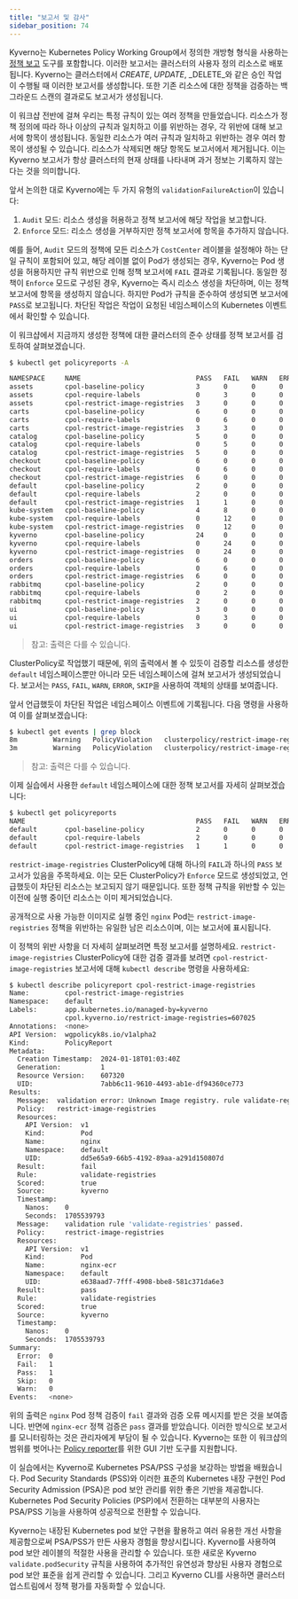 ```yaml
---
title: "보고서 및 감사"
sidebar_position: 74
---
```


Kyverno는 Kubernetes Policy Working Group에서 정의한 개방형 형식을 사용하는 [정책 보고](https://kyverno.io/docs/policy-reports/) 도구를 포함합니다. 이러한 보고서는 클러스터의 사용자 정의 리소스로 배포됩니다. Kyverno는 클러스터에서 _CREATE_, _UPDATE_, _DELETE_와 같은 승인 작업이 수행될 때 이러한 보고서를 생성합니다. 또한 기존 리소스에 대한 정책을 검증하는 백그라운드 스캔의 결과로도 보고서가 생성됩니다.

이 워크샵 전반에 걸쳐 우리는 특정 규칙이 있는 여러 정책을 만들었습니다. 리소스가 정책 정의에 따라 하나 이상의 규칙과 일치하고 이를 위반하는 경우, 각 위반에 대해 보고서에 항목이 생성됩니다. 동일한 리소스가 여러 규칙과 일치하고 위반하는 경우 여러 항목이 생성될 수 있습니다. 리소스가 삭제되면 해당 항목도 보고서에서 제거됩니다. 이는 Kyverno 보고서가 항상 클러스터의 현재 상태를 나타내며 과거 정보는 기록하지 않는다는 것을 의미합니다.

앞서 논의한 대로 Kyverno에는 두 가지 유형의 `validationFailureAction`이 있습니다:

1. `Audit` 모드: 리소스 생성을 허용하고 정책 보고서에 해당 작업을 보고합니다.
2. `Enforce` 모드: 리소스 생성을 거부하지만 정책 보고서에 항목을 추가하지 않습니다.

예를 들어, `Audit` 모드의 정책에 모든 리소스가 `CostCenter` 레이블을 설정해야 하는 단일 규칙이 포함되어 있고, 해당 레이블 없이 Pod가 생성되는 경우, Kyverno는 Pod 생성을 허용하지만 규칙 위반으로 인해 정책 보고서에 `FAIL` 결과로 기록됩니다. 동일한 정책이 `Enforce` 모드로 구성된 경우, Kyverno는 즉시 리소스 생성을 차단하며, 이는 정책 보고서에 항목을 생성하지 않습니다. 하지만 Pod가 규칙을 준수하여 생성되면 보고서에 `PASS`로 보고됩니다. 차단된 작업은 작업이 요청된 네임스페이스의 Kubernetes 이벤트에서 확인할 수 있습니다.

이 워크샵에서 지금까지 생성한 정책에 대한 클러스터의 준수 상태를 정책 보고서를 검토하여 살펴보겠습니다.

```bash hook=reports
$ kubectl get policyreports -A

NAMESPACE     NAME                             PASS   FAIL   WARN   ERROR   SKIP   AGE
assets        cpol-baseline-policy             3      0      0      0       0      19m
assets        cpol-require-labels              0      3      0      0       0      27m
assets        cpol-restrict-image-registries   3      0      0      0       0      25m
carts         cpol-baseline-policy             6      0      0      0       0      19m
carts         cpol-require-labels              0      6      0      0       0      27m
carts         cpol-restrict-image-registries   3      3      0      0       0      25m
catalog       cpol-baseline-policy             5      0      0      0       0      19m
catalog       cpol-require-labels              0      5      0      0       0      27m
catalog       cpol-restrict-image-registries   5      0      0      0       0      25m
checkout      cpol-baseline-policy             6      0      0      0       0      19m
checkout      cpol-require-labels              0      6      0      0       0      27m
checkout      cpol-restrict-image-registries   6      0      0      0       0      25m
default       cpol-baseline-policy             2      0      0      0       0      19m
default       cpol-require-labels              2      0      0      0       0      13m
default       cpol-restrict-image-registries   1      1      0      0       0      13m
kube-system   cpol-baseline-policy             4      8      0      0       0      19m
kube-system   cpol-require-labels              0      12     0      0       0      27m
kube-system   cpol-restrict-image-registries   0      12     0      0       0      25m
kyverno       cpol-baseline-policy             24     0      0      0       0      19m
kyverno       cpol-require-labels              0      24     0      0       0      27m
kyverno       cpol-restrict-image-registries   0      24     0      0       0      25m
orders        cpol-baseline-policy             6      0      0      0       0      19m
orders        cpol-require-labels              0      6      0      0       0      27m
orders        cpol-restrict-image-registries   6      0      0      0       0      25m
rabbitmq      cpol-baseline-policy             2      0      0      0       0      19m
rabbitmq      cpol-require-labels              0      2      0      0       0      27m
rabbitmq      cpol-restrict-image-registries   2      0      0      0       0      25m
ui            cpol-baseline-policy             3      0      0      0       0      19m
ui            cpol-require-labels              0      3      0      0       0      27m
ui            cpol-restrict-image-registries   3      0      0      0       0      25m
```

> 참고: 출력은 다를 수 있습니다.

ClusterPolicy로 작업했기 때문에, 위의 출력에서 볼 수 있듯이 검증할 리소스를 생성한 `default` 네임스페이스뿐만 아니라 모든 네임스페이스에 걸쳐 보고서가 생성되었습니다. 보고서는 `PASS`, `FAIL`, `WARN`, `ERROR`, `SKIP`을 사용하여 객체의 상태를 보여줍니다.

앞서 언급했듯이 차단된 작업은 네임스페이스 이벤트에 기록됩니다. 다음 명령을 사용하여 이를 살펴보겠습니다:

```bash
$ kubectl get events | grep block
8m         Warning   PolicyViolation   clusterpolicy/restrict-image-registries   Pod default/nginx-public: [validate-registries] fail (blocked); validation error: Unknown Image registry. rule validate-registries failed at path /spec/containers/0/image/
3m         Warning   PolicyViolation   clusterpolicy/restrict-image-registries   Pod default/nginx-public: [validate-registries] fail (blocked); validation error: Unknown Image registry. rule validate-registries failed at path /spec/containers/0/image/
```

> 참고: 출력은 다를 수 있습니다.

이제 실습에서 사용한 `default` 네임스페이스에 대한 정책 보고서를 자세히 살펴보겠습니다:

```bash
$ kubectl get policyreports
NAME                                           PASS   FAIL   WARN   ERROR   SKIP   AGE
default       cpol-baseline-policy             2      0      0      0       0      19m
default       cpol-require-labels              2      0      0      0       0      13m
default       cpol-restrict-image-registries   1      1      0      0       0      13m
```

`restrict-image-registries` ClusterPolicy에 대해 하나의 `FAIL`과 하나의 `PASS` 보고서가 있음을 주목하세요. 이는 모든 ClusterPolicy가 `Enforce` 모드로 생성되었고, 언급했듯이 차단된 리소스는 보고되지 않기 때문입니다. 또한 정책 규칙을 위반할 수 있는 이전에 실행 중이던 리소스는 이미 제거되었습니다.

공개적으로 사용 가능한 이미지로 실행 중인 `nginx` Pod는 `restrict-image-registries` 정책을 위반하는 유일한 남은 리소스이며, 이는 보고서에 표시됩니다.

이 정책의 위반 사항을 더 자세히 살펴보려면 특정 보고서를 설명하세요. `restrict-image-registries` ClusterPolicy에 대한 검증 결과를 보려면 `cpol-restrict-image-registries` 보고서에 대해 `kubectl describe` 명령을 사용하세요:

```bash
$ kubectl describe policyreport cpol-restrict-image-registries
Name:         cpol-restrict-image-registries
Namespace:    default
Labels:       app.kubernetes.io/managed-by=kyverno
              cpol.kyverno.io/restrict-image-registries=607025
Annotations:  <none>
API Version:  wgpolicyk8s.io/v1alpha2
Kind:         PolicyReport
Metadata:
  Creation Timestamp:  2024-01-18T01:03:40Z
  Generation:          1
  Resource Version:    607320
  UID:                 7abb6c11-9610-4493-ab1e-df94360ce773
Results:
  Message:  validation error: Unknown Image registry. rule validate-registries failed at path /spec/containers/0/image/
  Policy:   restrict-image-registries
  Resources:
    API Version:  v1
    Kind:         Pod
    Name:         nginx
    Namespace:    default
    UID:          dd5e65a9-66b5-4192-89aa-a291d150807d
  Result:         fail
  Rule:           validate-registries
  Scored:         true
  Source:         kyverno
  Timestamp:
    Nanos:    0
    Seconds:  1705539793
  Message:    validation rule 'validate-registries' passed.
  Policy:     restrict-image-registries
  Resources:
    API Version:  v1
    Kind:         Pod
    Name:         nginx-ecr
    Namespace:    default
    UID:          e638aad7-7fff-4908-bbe8-581c371da6e3
  Result:         pass
  Rule:           validate-registries
  Scored:         true
  Source:         kyverno
  Timestamp:
    Nanos:    0
    Seconds:  1705539793
Summary:
  Error:  0
  Fail:   1
  Pass:   1
  Skip:   0
  Warn:   0
Events:   <none>
```

위의 출력은 `nginx` Pod 정책 검증이 `fail` 결과와 검증 오류 메시지를 받은 것을 보여줍니다. 반면에 `nginx-ecr` 정책 검증은 `pass` 결과를 받았습니다. 이러한 방식으로 보고서를 모니터링하는 것은 관리자에게 부담이 될 수 있습니다. Kyverno는 또한 이 워크샵의 범위를 벗어나는 [Policy reporter](https://kyverno.github.io/policy-reporter/core/targets/#policy-reporter-ui)를 위한 GUI 기반 도구를 지원합니다.

이 실습에서는 Kyverno로 Kubernetes PSA/PSS 구성을 보강하는 방법을 배웠습니다. Pod Security Standards (PSS)와 이러한 표준의 Kubernetes 내장 구현인 Pod Security Admission (PSA)은 pod 보안 관리를 위한 좋은 기반을 제공합니다. Kubernetes Pod Security Policies (PSP)에서 전환하는 대부분의 사용자는 PSA/PSS 기능을 사용하여 성공적으로 전환할 수 있습니다.

Kyverno는 내장된 Kubernetes pod 보안 구현을 활용하고 여러 유용한 개선 사항을 제공함으로써 PSA/PSS가 만든 사용자 경험을 향상시킵니다. Kyverno를 사용하여 pod 보안 레이블의 적절한 사용을 관리할 수 있습니다. 또한 새로운 Kyverno `validate.podSecurity` 규칙을 사용하여 추가적인 유연성과 향상된 사용자 경험으로 pod 보안 표준을 쉽게 관리할 수 있습니다. 그리고 Kyverno CLI를 사용하면 클러스터 업스트림에서 정책 평가를 자동화할 수 있습니다.